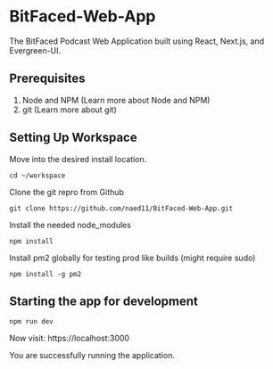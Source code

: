 # BitFaced-Web-App
The BitFaced Podcast Web Application built using React, Next.js, and Evergreen-UI.
 
## Prerequisites

1. Node and NPM (Learn more about Node and NPM)
2. git (Learn more about git)

## Setting Up Workspace

Move into the desired install location.

`cd ~/workspace`

Clone the git repro from Github

`git clone https://github.com/naed11/BitFaced-Web-App.git`

Install the needed node_modules

`npm install`

Install pm2 globally for testing prod like builds (might require sudo)

`npm install -g pm2`

## Starting the app for development

`npm run dev`

Now visit:
https://localhost:3000

You are successfully running the application.


